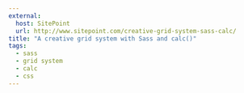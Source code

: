 ```yaml
---
external: 
  host: SitePoint
  url: http://www.sitepoint.com/creative-grid-system-sass-calc/
title: "A creative grid system with Sass and calc()"
tags:
  - sass
  - grid system
  - calc
  - css
---
```

